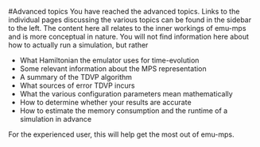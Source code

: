 #Advanced topics
You have reached the advanced topics. Links to the individual pages discussing the various topics can be found in the sidebar to the left.
The content here all relates to the inner workings of emu-mps and is more conceptual in nature. You will not find information here about
how to actually run a simulation, but rather

- What Hamiltonian the emulator uses for time-evolution
- Some relevant information about the MPS representation
- A summary of the TDVP algorithm
- What sources of error TDVP incurs
- What the various configuration parameters mean mathematically
- How to determine whether your results are accurate
- How to estimate the memory consumption and the runtime of a simulation in advance

For the experienced user, this will help get the most out of emu-mps.
